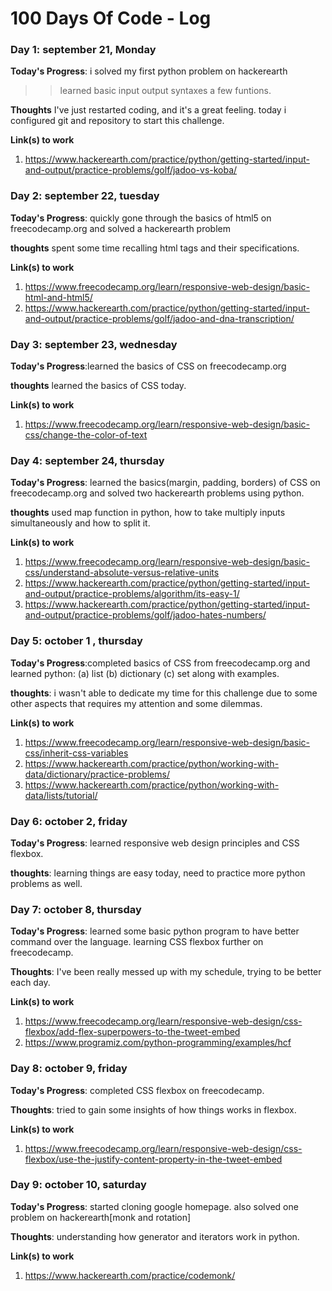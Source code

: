 # 100 Days Of Code - Log


### Day 1: september 21, Monday

**Today's Progress**: i solved my first python problem on hackerearth
>>learned basic input output syntaxes a few funtions.

**Thoughts** I've just restarted coding, and it's a great feeling. today i configured git and repository to start this challenge.

**Link(s) to work**
1. https://www.hackerearth.com/practice/python/getting-started/input-and-output/practice-problems/golf/jadoo-vs-koba/

### Day 2: september 22, tuesday
**Today's Progress**: quickly gone through the basics of html5 on freecodecamp.org and solved a hackerearth problem

**thoughts** spent some time recalling html tags and their specifications.

**Link(s) to work**
1. https://www.freecodecamp.org/learn/responsive-web-design/basic-html-and-html5/
2. https://www.hackerearth.com/practice/python/getting-started/input-and-output/practice-problems/golf/jadoo-and-dna-transcription/

### Day 3: september 23, wednesday

**Today's Progress**:learned the basics of CSS on freecodecamp.org 

**thoughts** learned the basics of CSS today.

**Link(s) to work**
1. https://www.freecodecamp.org/learn/responsive-web-design/basic-css/change-the-color-of-text

### Day 4: september 24, thursday

**Today's Progress**: learned the basics(margin, padding, borders) of CSS on freecodecamp.org and solved two hackerearth problems using python.

**thoughts** used map function in python, how to take multiply inputs simultaneously and how to split it.

**Link(s) to work**
1. https://www.freecodecamp.org/learn/responsive-web-design/basic-css/understand-absolute-versus-relative-units
2. https://www.hackerearth.com/practice/python/getting-started/input-and-output/practice-problems/algorithm/its-easy-1/
3. https://www.hackerearth.com/practice/python/getting-started/input-and-output/practice-problems/golf/jadoo-hates-numbers/
 
### Day 5: october 1 , thursday

**Today's Progress**:completed basics of CSS from freecodecamp.org and learned python: (a) list  (b) dictionary (c) set along with examples.

**thoughts**: i wasn't able to dedicate my time for this challenge due to some other aspects that requires my attention and some dilemmas.

**Link(s) to work**
1. https://www.freecodecamp.org/learn/responsive-web-design/basic-css/inherit-css-variables
2. https://www.hackerearth.com/practice/python/working-with-data/dictionary/practice-problems/
3. https://www.hackerearth.com/practice/python/working-with-data/lists/tutorial/

### Day 6: october 2, friday

**Today's Progress**: learned responsive web design principles and CSS flexbox.

**thoughts**: learning things are easy today, need to practice more python problems as well.

### Day 7: october 8, thursday

**Today's Progress**: learned some basic python program to have better command over the language.
learning CSS flexbox further on freecodecamp. 

**Thoughts**: I've been really messed up with my schedule, trying to be better each day.

**Link(s) to work**
1. https://www.freecodecamp.org/learn/responsive-web-design/css-flexbox/add-flex-superpowers-to-the-tweet-embed
2. https://www.programiz.com/python-programming/examples/hcf

### Day 8: october 9, friday

**Today's Progress**: completed CSS flexbox on freecodecamp. 

**Thoughts**: tried to gain some insights of how things works in flexbox.

**Link(s) to work**
1. https://www.freecodecamp.org/learn/responsive-web-design/css-flexbox/use-the-justify-content-property-in-the-tweet-embed

### Day 9: october 10, saturday

**Today's Progress**: started cloning google homepage. also solved one problem on hackerearth[monk and rotation]

**Thoughts**: understanding how generator and iterators work in python.

**Link(s) to work**
1. https://www.hackerearth.com/practice/codemonk/
